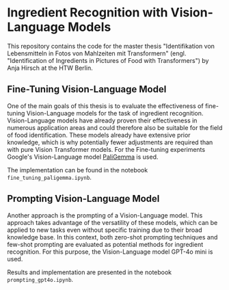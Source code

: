 # Ingredient Recognition with Vision-Language Models
This repository contains the code for the master thesis "Identifikation von Lebensmitteln in Fotos von Mahlzeiten mit Transformern" (engl. "Identification of Ingredients in Pictures of Food with Transformers") by Anja Hirsch at the HTW Berlin.

## Fine-Tuning Vision-Language Model
One of the main goals of this thesis is to evaluate the effectiveness of fine-tuning Vision-Language models for the task of ingredient recognition. Vision-Language models have already proven their effectiveness in numerous application areas and could therefore also be suitable for the field of food identification. These models already have extensive prior knowledge, which is why potentially fewer adjustments are required than with pure Vision Transformer models. For the Fine-tuning experiments Google's Vision-Language model [PaliGemma](https://ai.google.dev/gemma/docs/paligemma) is used.

The implementation can be found in the notebook `fine_tuning_paligemma.ipynb`.

## Prompting Vision-Language Model
Another approach is the prompting of a Vision-Language model. This approach takes advantage of the versatility of these models, which can be applied to new tasks even without specific training due to their broad knowledge base. In this context, both zero-shot prompting techniques and few-shot prompting are evaluated as potential methods for ingredient recognition. For this purpose, the Vision-Language model GPT-4o mini is used.

Results and implementation are presented in the notebook `prompting_gpt4o.ipynb`.
